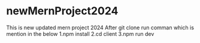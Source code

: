 # newMernProject2024
This is new updated mern project 2024
After git clone run comman which is mention in the below
1.npm install
2.cd client 
3.npm run dev
